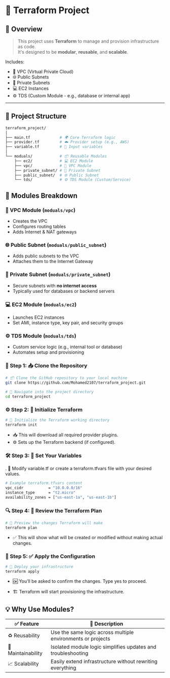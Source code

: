# 🚀 Terraform Project

## 📘 Overview
> This project uses **Terraform** to manage and provision infrastructure as code.  
> It's designed to be **modular**, **reusable**, and **scalable**.

Includes:
- 🧱 VPC (Virtual Private Cloud)
- 🌐 Public Subnets
- 🔐 Private Subnets
- 💻 EC2 Instances
- ⚙️ TDS (Custom Module - e.g., database or internal app)

---

## 📁 Project Structure

```bash
terraform_project/
│
├── main.tf             # 🌍 Core Terraform logic
├── provider.tf         # ☁️ Provider setup (e.g., AWS)
├── variable.tf         # 🔧 Input variables
│
└── moduals/            # 📦 Reusable Modules
    ├── ec2/            # 💻 EC2 Module
    ├── vpc/            # 🧱 VPC Module
    ├── private_subnet/ # 🔐 Private Subnet
    ├── public_subnet/  # 🌐 Public Subnet
    └── tds/            # ⚙️ TDS Module (Custom/Service)
```
## 🔧 Modules Breakdown

### 🧱 VPC Module (`moduals/vpc`)
- Creates the VPC  
- Configures routing tables  
- Adds Internet & NAT gateways

### 🌐 Public Subnet (`moduals/public_subnet`)
- Adds public subnets to the VPC  
- Attaches them to the Internet Gateway

### 🔐 Private Subnet (`moduals/private_subnet`)
- Secure subnets with **no internet access**  
- Typically used for databases or backend servers

### 💻 EC2 Module (`moduals/ec2`)
- Launches EC2 instances  
- Set AMI, instance type, key pair, and security groups

### ⚙️ TDS Module (`moduals/tds`)
- Custom service logic (e.g., internal tool or database)  
- Automates setup and provisioning

### 🧩 Step 1: 📥 Clone the Repository

```bash
# 📦 Clone the GitHub repository to your local machine
git clone https://github.com/Mohamed2107/terraform_project.git

# 📁 Navigate into the project directory
cd terraform_project
```

### ⚙️ Step 2: 🚀 Initialize Terraform
```bash
# 🔧 Initialize the Terraform working directory
terraform init
```
- 📥 This will download all required provider plugins.
- ⚙️ Sets up the Terraform backend (if configured).
### 🛠️ Step 3: 📝 Set Your Variables
. 🧾 Modify variable.tf or create a terraform.tfvars file with your desired values.
```bash
# Example terraform.tfvars content
vpc_cidr           = "10.0.0.0/16"
instance_type      = "t2.micro"
availability_zones = ["us-east-1a", "us-east-1b"]
```
### 🔍 Step 4: 🧪 Review the Terraform Plan
```bash
# 🔎 Preview the changes Terraform will make
terraform plan
```
- ✅ This will show what will be created or modified without making actual changes.
### 🚀 Step 5: ✅ Apply the Configuration
```bash
# 🚀 Deploy your infrastructure
terraform apply
```
- 🆗 You’ll be asked to confirm the changes. Type yes to proceed.

- 🏗️ Terraform will start provisioning the infrastructure.
## 💡 Why Use Modules?

| ✅ Feature      | 🔎 Description                                                                 |
|-----------------|-------------------------------------------------------------------------------|
| ♻️ Reusability  | Use the same logic across multiple environments or projects                   |
| 🧹 Maintainability | Isolated module logic simplifies updates and troubleshooting                |
| 📈 Scalability   | Easily extend infrastructure without rewriting everything                    |


